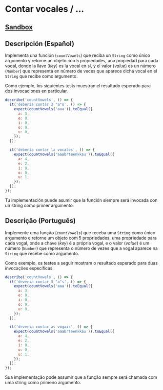 # Contar vocales / ...

## [Sandbox](https://lab.cs50.io/Laboratoria/job-application-public/main/02-tech-mentoring/exercises/08-count-vowels/boilerplate/)

## Descripción (Español)

Implementa una función (`countVowels`) que reciba un `String` como único
argumento y retorne un objeto con 5 propiedades, una propiedad para cada vocal,
donde la llave (_key_) es la vocal en sí, y el valor (_value_) es un número
(`Number`) que representa en número de veces que aparece dicha vocal en el
`String` que recibe como argumento.

Como ejemplo, los siguientes tests muestran el resultado esperado para dos
invocaciones en particular.

```js
describe('countVowels', () => {
  it('debería contar 3 "a"s', () => {
    expect(countVowels('aaa')).toEqual({
      a: 3,
      e: 0,
      i: 0,
      o: 0,
      u: 0,
    });
  });

  it('debería contar la vocales', () => {
    expect(countVowels('aaabrteenkkau')).toEqual({
      a: 4,
      e: 2,
      i: 0,
      o: 0,
      u: 1,
    });
  });
});
```

Tu implementación puede asumir que la función siempre será invocada con un
string como primer argumento.

## Descrição (Português)

Implemente uma função (`countVowels`) que receba uma `String` como único 
argumento e retorne um objeto com 5 propriedades, uma propriedade para cada vogal, 
onde a chave (_key_) é a própria vogal, e o valor (_value_) é um número 
(`Number`) que representa o número de vezes que a vogal aparece na 
`String` que recebe como argumento.

Como exemplo, os testes a seguir mostram o resultado esperado para duas invocações específicas.


```js
describe('countVowels', () => {
  it('deveria contar 3 "a"s', () => {
    expect(countVowels('aaa')).toEqual({
      a: 3,
      e: 0,
      i: 0,
      o: 0,
      u: 0,
    });
  });

  it('deveria contar as vogais', () => {
    expect(countVowels('aaabrteenkkau')).toEqual({
      a: 4,
      e: 2,
      i: 0,
      o: 0,
      u: 1,
    });
  });
});
```

Sua implementação pode assumir que a função sempre será chamada com uma string como primeiro argumento.

